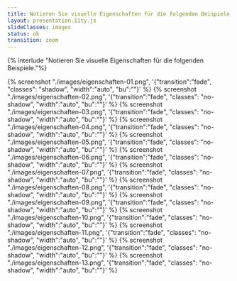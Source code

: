 ```yaml
---
title: Notieren Sie visuelle Eigenschaften für die folgenden Beispiele.
layout: presentation.11ty.js
slideClasses: images
status: ok
transition: zoom
---
```


{% interlude "Notieren Sie visuelle Eigenschaften für die folgenden Beispiele."%}

{% screenshot "./images/eigenschaften-01.png", '{"transition":"fade", "classes": "shadow", "width":"auto", "bu":""}' %}
{% screenshot "./images/eigenschaften-02.png", '{"transition":"fade", "classes": "no-shadow", "width":"auto", "bu":""}' %}
{% screenshot "./images/eigenschaften-03.png", '{"transition":"fade", "classes": "no-shadow", "width":"auto", "bu":""}' %}
{% screenshot "./images/eigenschaften-04.png", '{"transition":"fade", "classes": "no-shadow", "width":"auto", "bu":""}' %}
{% screenshot "./images/eigenschaften-05.png", '{"transition":"fade", "classes": "no-shadow", "width":"auto", "bu":""}' %}
{% screenshot "./images/eigenschaften-06.png", '{"transition":"fade", "classes": "no-shadow", "width":"auto", "bu":""}' %}
{% screenshot "./images/eigenschaften-07.png", '{"transition":"fade", "classes": "no-shadow", "width":"auto", "bu":""}' %}
{% screenshot "./images/eigenschaften-08.png", '{"transition":"fade", "classes": "no-shadow", "width":"auto", "bu":""}' %}
{% screenshot "./images/eigenschaften-09.png", '{"transition":"fade", "classes": "no-shadow", "width":"auto", "bu":""}' %}
{% screenshot "./images/eigenschaften-10.png", '{"transition":"fade", "classes": "no-shadow", "width":"auto", "bu":""}' %}
{% screenshot "./images/eigenschaften-11.png", '{"transition":"fade", "classes": "no-shadow", "width":"auto", "bu":""}' %}
{% screenshot "./images/eigenschaften-12.png", '{"transition":"fade", "classes": "no-shadow", "width":"auto", "bu":""}' %}
{% screenshot "./images/eigenschaften-13.png", '{"transition":"fade", "classes": "no-shadow", "width":"auto", "bu":""}' %}
